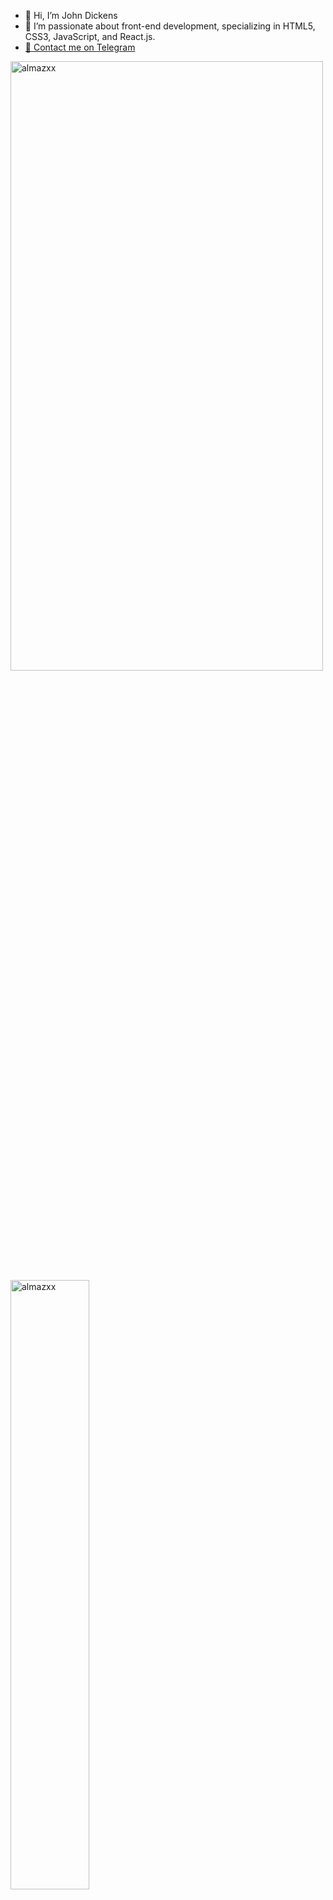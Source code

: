 - 👋 Hi, I’m John Dickens
- 👀 I’m passionate about front-end development, specializing in HTML5, CSS3, JavaScript, and React.js.
- <a href="https://t.me/mamasalievs/">🔗 Contact me on Telegram</a>

<p align="left">
<img height="50%" width="500" src="https://github-readme-stats.vercel.app/api?username=SaidisIam&show_icons=true&&count_private=true&theme=sea-dark&hide_border=true&bg_color=light&hide=issues,contribs&locale=en" alt="almazxx" />

<img height="50%" width="auto" src="https://github-readme-stats.vercel.app/api/top-langs?username=SaidisIam&show_icons=true&count_private=true&theme=sea-dark&hide_border=true&bg_color=00000000&locale=en&layout=compact" alt="almazxx" />

<img height="50%" width="auto" src="https://github-readme-stats.vercel.app/api?username=SaidisIam&show_icons=true&&count_private=true&theme=sea-dark&hide_border=true&bg_color=00000000&hide=issues,contribs&locale=en" alt="almazxx" />

<img height="50%" width="320" src="https://github-readme-stats.vercel.app/api/top-langs?username=SaidisIam&show_icons=true&count_private=true&theme=sea-dark&hide_border=true&bg_color=00000000&locale=en&layout=compact" alt="almazxx" />


<img height="50%" width="auto" src="https://github-readme-stats.vercel.app/api?username=SaidisIam&show_icons=true&&count_private=true&theme=light&hide_border=true&bg_color=00000000&hide=issues,contribs&locale=en" alt="almazxx" />
<img height="50%" width="auto" src="https://github-readme-stats.vercel.app/api/top-langs?username=SaidisIam&show_icons=true&count_private=true&theme=light&hide_border=true&bg_color=00000000&locale=en&layout=compact" alt="almazxx" />

</p>

[![GitHub Streak](https://streak-stats.demolab.com?user=SaidisIam&theme=sea-dark&date_format=M%20j%5B%2C%20Y%5D&card_width=750)](https://git.io/streak-stats)
[![GitHub Streak](https://streak-stats.demolab.com?user=SaidisIam&theme=icegray&date_format=M%20j%5B%2C%20Y%5D&card_width=695)](https://git.io/streak-stats)
[![GitHub Streak](https://streak-stats.demolab.com?user=SaidisIam&theme=dark-smoky&date_format=M%20j%5B%2C%20Y%5D&card_width=895)](https://git.io/streak-stats)
[![GitHub Streak](https://streak-stats.demolab.com?user=SaidisIam&theme=sea-dark&date_format=M%20j%5B%2C%20Y%5D&card_width=895)](https://git.io/streak-stats)
[![GitHub Streak](https://streak-stats.demolab.com?user=SaidisIam&theme=ocean-gradient&date_format=M%20j%5B%2C%20Y%5D&card_width=895)](https://git.io/streak-stats)
[![GitHub Streak](https://streak-stats.demolab.com?user=SaidisIam&theme=icegray&date_format=M%20j%5B%2C%20Y%5D&card_width=795)](https://git.io/streak-stats)
